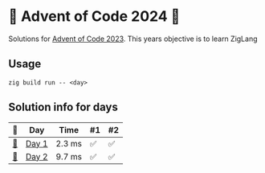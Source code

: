 # 🎄 Advent of Code 2024 🎄
Solutions for [Advent of Code 2023](https://adventofcode.com/2024). This years objective is to learn ZigLang
## Usage
```zig build run -- <day>```
## Solution info for days
| 🎄 | Day | Time | #1 | #2 |
| --- | --- | --- | --- | --- |
| [👼](https://adventofcode.com/2024/day/1) | [Day 1](./src/aoc1/aoc1.zig) | 2.3 ms | ✅ | ✅ |
| [🎅](https://adventofcode.com/2024/day/2) | [Day 2](./src/aoc2/aoc2.zig) | 9.7 ms | ✅ | ✅ |